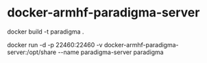 # docker-armhf-paradigma-server

docker build -t paradigma .

docker run -d -p 22460:22460 -v docker-armhf-paradigma-server:/opt/share --name paradigma-server paradigma
